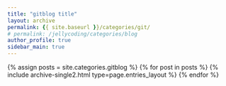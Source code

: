 ```yaml
---
title: "gitblog title"
layout: archive
permalink: {{ site.baseurl }}/categories/git/
# permalink: /jellycoding/categories/blog
author_profile: true
sidebar_main: true
---
```


{% assign posts = site.categories.gitblog %}
{% for post in posts %} {% include archive-single2.html type=page.entries_layout %} {% endfor %}